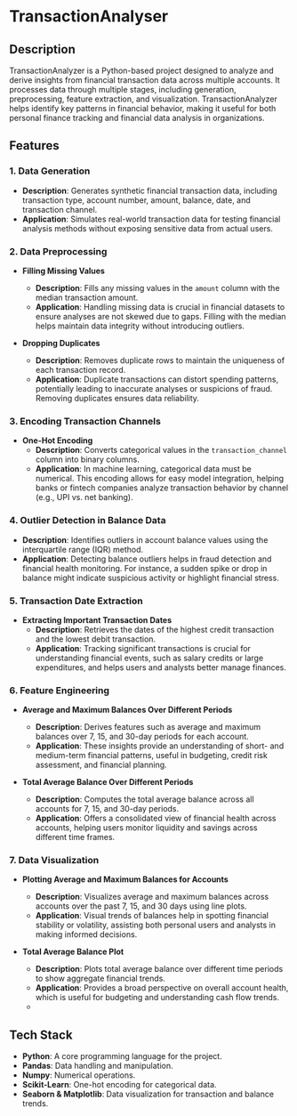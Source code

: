 # TransactionAnalyser

## Description
TransactionAnalyzer is a Python-based project designed to analyze and derive insights from financial transaction data across multiple accounts. It processes data through multiple stages, including generation, preprocessing, feature extraction, and visualization. TransactionAnalyzer helps identify key patterns in financial behavior, making it useful for both personal finance tracking and financial data analysis in organizations.

## Features

### 1. Data Generation
   - **Description**: Generates synthetic financial transaction data, including transaction type, account number, amount, balance, date, and transaction channel.
   - **Application**: Simulates real-world transaction data for testing financial analysis methods without exposing sensitive data from actual users.

### 2. Data Preprocessing
   - **Filling Missing Values** 
     - **Description**: Fills any missing values in the `amount` column with the median transaction amount.
     - **Application**: Handling missing data is crucial in financial datasets to ensure analyses are not skewed due to gaps. Filling with the median helps maintain data integrity without introducing outliers.
   
   - **Dropping Duplicates**  
     - **Description**: Removes duplicate rows to maintain the uniqueness of each transaction record.
     - **Application**: Duplicate transactions can distort spending patterns, potentially leading to inaccurate analyses or suspicions of fraud. Removing duplicates ensures data reliability.

### 3. Encoding Transaction Channels
   - **One-Hot Encoding**  
     - **Description**: Converts categorical values in the `transaction_channel` column into binary columns.
     - **Application**: In machine learning, categorical data must be numerical. This encoding allows for easy model integration, helping banks or fintech companies analyze transaction behavior by channel (e.g., UPI vs. net banking).

### 4. Outlier Detection in Balance Data
   - **Description**: Identifies outliers in account balance values using the interquartile range (IQR) method.
   - **Application**: Detecting balance outliers helps in fraud detection and financial health monitoring. For instance, a sudden spike or drop in balance might indicate suspicious activity or highlight financial stress.

### 5. Transaction Date Extraction
   - **Extracting Important Transaction Dates**  
     - **Description**: Retrieves the dates of the highest credit transaction and the lowest debit transaction.
     - **Application**: Tracking significant transactions is crucial for understanding financial events, such as salary credits or large expenditures, and helps users and analysts better manage finances.

### 6. Feature Engineering
   - **Average and Maximum Balances Over Different Periods**  
     - **Description**: Derives features such as average and maximum balances over 7, 15, and 30-day periods for each account.
     - **Application**: These insights provide an understanding of short- and medium-term financial patterns, useful in budgeting, credit risk assessment, and financial planning.
   
   - **Total Average Balance Over Different Periods**  
     - **Description**: Computes the total average balance across all accounts for 7, 15, and 30-day periods.
     - **Application**: Offers a consolidated view of financial health across accounts, helping users monitor liquidity and savings across different time frames.

### 7. Data Visualization
   - **Plotting Average and Maximum Balances for Accounts**  
     - **Description**: Visualizes average and maximum balances across accounts over the past 7, 15, and 30 days using line plots.
     - **Application**: Visual trends of balances help in spotting financial stability or volatility, assisting both personal users and analysts in making informed decisions.

   - **Total Average Balance Plot**  
     - **Description**: Plots total average balance over different time periods to show aggregate financial trends.
     - **Application**: Provides a broad perspective on overall account health, which is useful for budgeting and understanding cash flow trends.
     - 
## Tech Stack
- **Python**: A core programming language for the project.
- **Pandas**: Data handling and manipulation.
- **Numpy**: Numerical operations.
- **Scikit-Learn**: One-hot encoding for categorical data.
- **Seaborn & Matplotlib**: Data visualization for transaction and balance trends.
